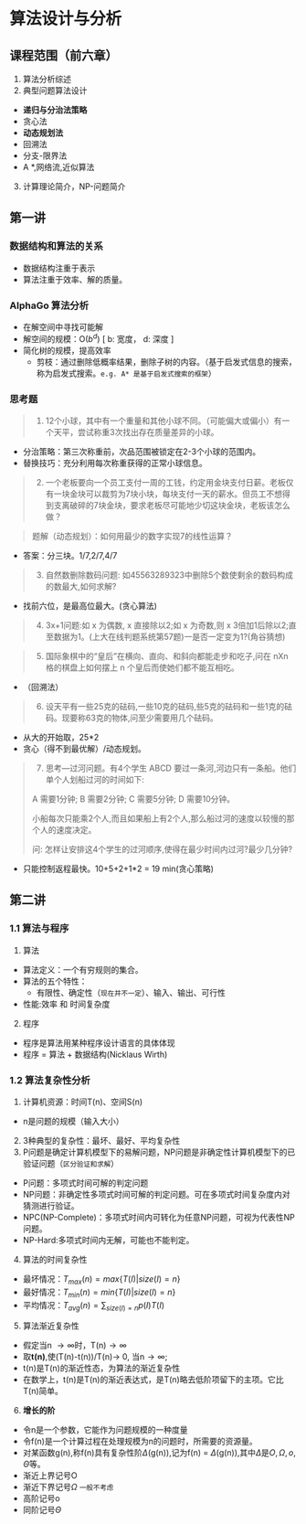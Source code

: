 # 算法设计与分析
## 课程范围（前六章）
1. 算法分析综述
2. 典型问题算法设计
- **递归与分治法策略**
- 贪心法
- **动态规划法**
- 回溯法
- 分支-限界法
- A *,网络流,近似算法
3. 计算理论简介，NP-问题简介

## 第一讲
### 数据结构和算法的关系
- 数据结构注重于表示
- 算法注重于效率、解的质量。

### AlphaGo 算法分析
- 在解空间中寻找可能解
- 解空间的规模：O($b^d$)  [ b: 宽度， d: 深度 ]
- 简化树的规模，提高效率
  - 剪枝：通过删除低概率结果，删除子树的内容。（基于启发式信息的搜索，称为启发式搜索。`e.g. A* 是基于启发式搜索的框架`）

### 思考题
>1. 12个小球，其中有一个重量和其他小球不同。（可能偏大或偏小）有一个天平，尝试称重3次找出存在质量差异的小球。
- 分治策略：第三次称重前，次品范围被锁定在2-3个小球的范围内。
- 替换技巧：充分利用每次称重获得的正常小球信息。

>2.  一个老板要向一个员工支付一周的工钱，约定用金块支付日薪。老板仅有一块金块可以裁剪为7块小块，每块支付一天的薪水。但员工不想得到支离破碎的7块金块，要求老板尽可能地少切这块金块，老板该怎么做？

>  题解（动态规划）：如何用最少的数字实现7的线性运算？

- 答案：分三块。1/7,2/7,4/7

>3. 自然数删除数码问题:
>如45563289323中删除5个数使剩余的数码构成的数最大,如何求解?

- 找前六位，是最高位最大。(贪心算法)

>4. 3x+1问题:如 x 为偶数, x 直接除以2;如 x 为奇数,则 x 3倍加1后除以2;直至数据为1。(上大在线判题系统第57题)一是否一定变为1?(角谷猜想)

>5. 国际象棋中的“皇后”在横向、直向、和斜向都能走步和吃子,问在 nXn 格的棋盘上如何摆上 n 个皇后而使她们都不能互相吃。
- （回溯法）


>6. 设天平有一些25克的砝码,一些10克的砝码,些5克的砝码和一些1克的砝码。现要称63克的物体,问至少需要用几个砝码。
- 从大的开始取，25*2
- 贪心（得不到最优解）/动态规划。

>7. 思考—过河问题。有4个学生 ABCD 要过一条河,河边只有一条船。他们单个人划船过河的时间如下:
>
> A 需要1分钟; B 需要2分钟; C 需要5分钟; D 需要10分钟。
> 
>小船每次只能乘2个人,而且如果船上有2个人,那么船过河的速度以较慢的那个人的速度决定。
>
> 问:  怎样让安排这4个学生的过河顺序,使得在最少时间内过河?最少几分钟?

- 只能控制返程最快。10+5+2+1*2 = 19 min(贪心策略)

## 第二讲 
### 1.1 算法与程序
1. 算法
- 算法定义：一个有穷规则的集合。
- 算法的五个特性：
   - 有限性、确定性（`现在并不一定`）、输入、输出、可行性
 - 性能:效率 和 时间复杂度

2. 程序
- 程序是算法用某种程序设计语言的具体体现
- 程序 = 算法 + 数据结构(Nicklaus Wirth)

### 1.2 算法复杂性分析
1. 计算机资源：时间T(n)、空间S(n) 
- n是问题的规模（输入大小）
2. 3种典型的复杂性：最坏、最好、平均复杂性
3. P问题是确定计算机模型下的易解问题，NP问题是非确定性计算机模型下的已验证问题（`区分验证和求解`）
- P问题：多项式时间可解的判定问题
- NP问题：非确定性多项式时间可解的判定问题。可在多项式时间复杂度内对猜测进行验证。
- NPC(NP-Complete)：多项式时间内可转化为任意NP问题，可视为代表性NP问题。
- NP-Hard:多项式时间内无解，可能也不能判定。
4. 算法的时间复杂性
- 最坏情况：$T_{max}(n) = max\{T(I)|size(I)=n\}$
- 最好情况：$T_{min}(n) = min\{T(I)|size(I)=n\}$
- 平均情况：$T_{avg}(n) = \sum_{size(I) = n}p(I)T(I)$
5. 算法渐近复杂性
- 假定当n $\rightarrow \infty$时，T(n)$\rightarrow \infty$
- 取**t(n)**,使(T(n)-t(n))/T(n)$\rightarrow$ 0, 当n$\rightarrow \infty$;
- t(n)是T(n)的渐近性态，为算法的渐近复杂性
- 在数学上，t(n)是T(n)的渐近表达式，是T(n)略去低阶项留下的主项。它比T(n)简单。
6. **增长的阶**
- 令n是一个参数，它能作为问题规模的一种度量
- 令f(n)是一个计算过程在处理规模为n的问题时，所需要的资源量。
- 对某函数g(n),称f(n)具有复杂性阶$\Delta$(g(n)),记为f(n) = $\Delta$(g(n)),其中$\Delta$是$O,\Omega,o,\Theta$等。
- 渐近上界记号O
- 渐近下界记号$\Omega$ `一般不考虑`
- 高阶记号o
- 同阶记号$\Theta$



